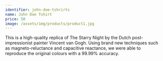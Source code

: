```yaml
---
identifier: john-doe-tshrirts
name: John Doe Tshirt
price: 50
image: /assets/img/products/product1.jpg
---
```


This is a high-quality replica of The Starry Night by the Dutch post-impressionist painter Vincent van Gogh. Using brand new techniques such as magneto-reluctance and capacitive reactance, we were able to reproduce the original colours with a 99.99% accuracy.
